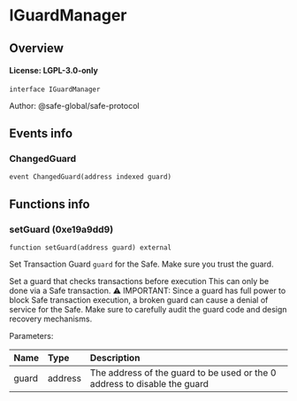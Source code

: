 # IGuardManager

## Overview

#### License: LGPL-3.0-only

```solidity
interface IGuardManager
```

Author: @safe-global/safe-protocol
## Events info

### ChangedGuard

```solidity
event ChangedGuard(address indexed guard)
```


## Functions info

### setGuard (0xe19a9dd9)

```solidity
function setGuard(address guard) external
```

Set Transaction Guard `guard` for the Safe. Make sure you trust the guard.

Set a guard that checks transactions before execution
This can only be done via a Safe transaction.
⚠️ IMPORTANT: Since a guard has full power to block Safe transaction execution,
a broken guard can cause a denial of service for the Safe. Make sure to carefully
audit the guard code and design recovery mechanisms.


Parameters:

| Name  | Type    | Description                                                               |
| :---- | :------ | :------------------------------------------------------------------------ |
| guard | address | The address of the guard to be used or the 0 address to disable the guard |
